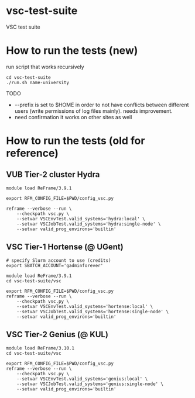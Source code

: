 # vsc-test-suite
VSC test suite

# How to run the tests (new)

run script that works recursively

```
cd vsc-test-suite
./run.sh name-university
```

TODO
- --prefix is set to $HOME in order to not have conflicts between different users (write permissions of log files mainly). needs improvement.
- need confirmation it works on other sites as well
# How to run the tests (old for reference)

## VUB Tier-2 cluster Hydra

```shell
module load ReFrame/3.9.1

export RFM_CONFIG_FILE=$PWD/config_vsc.py

reframe --verbose --run \
    --checkpath vsc.py \
    --setvar VSCEnvTest.valid_systems='hydra:local' \
    --setvar VSCJobTest.valid_systems='hydra:single-node' \
    --setvar valid_prog_environs='builtin'
```

## VSC Tier-1 Hortense (@ UGent)

```shell
# specify Slurm account to use (credits)
export SBATCH_ACCOUNT='gadminforever'

module load ReFrame/3.9.1
cd vsc-test-suite/vsc

export RFM_CONFIG_FILE=$PWD/config_vsc.py
reframe --verbose --run \
    --checkpath vsc.py \
    --setvar VSCEnvTest.valid_systems='hortense:local' \
    --setvar VSCJobTest.valid_systems='hortense:single-node' \
    --setvar valid_prog_environs='builtin'
```

## VSC Tier-2 Genius (@ KUL)

```shell
module load ReFrame/3.10.1
cd vsc-test-suite/vsc

export RFM_CONFIG_FILE=$PWD/config_vsc.py
reframe --verbose --run \
    --checkpath vsc.py \
    --setvar VSCEnvTest.valid_systems='genius:local' \
    --setvar VSCJobTest.valid_systems='genius:single-node' \
    --setvar valid_prog_environs='builtin'
```
